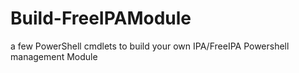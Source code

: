 # Build-FreeIPAModule
a few PowerShell cmdlets to build your own IPA/FreeIPA Powershell management Module
